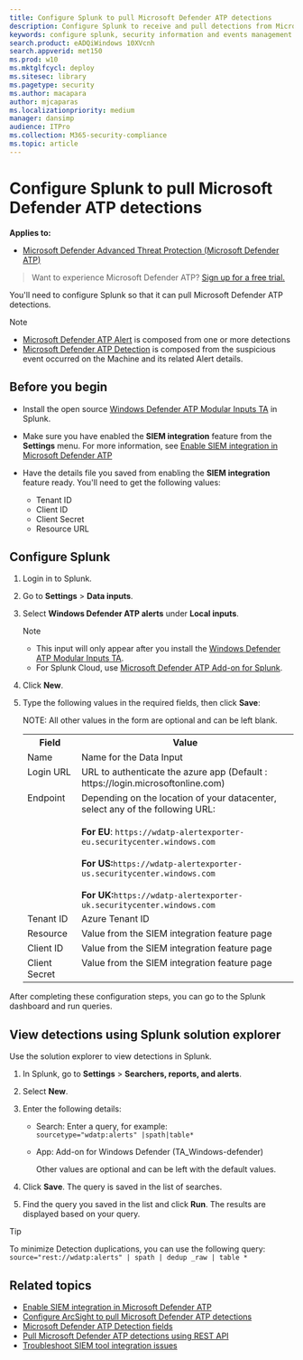 ```yaml
---
title: Configure Splunk to pull Microsoft Defender ATP detections
description: Configure Splunk to receive and pull detections from Microsoft Defender Security Center.
keywords: configure splunk, security information and events management tools, splunk
search.product: eADQiWindows 10XVcnh
search.appverid: met150
ms.prod: w10
ms.mktglfcycl: deploy
ms.sitesec: library
ms.pagetype: security
ms.author: macapara
author: mjcaparas
ms.localizationpriority: medium
manager: dansimp
audience: ITPro
ms.collection: M365-security-compliance 
ms.topic: article
---
```


# Configure Splunk to pull Microsoft Defender ATP detections

**Applies to:**


- [Microsoft Defender Advanced Threat Protection (Microsoft Defender ATP)](https://go.microsoft.com/fwlink/p/?linkid=2069559)



>Want to experience Microsoft Defender ATP? [Sign up for a free trial.](https://www.microsoft.com/microsoft-365/windows/microsoft-defender-atp?ocid=docs-wdatp-configuresplunk-abovefoldlink) 

You'll need to configure Splunk so that it can pull Microsoft Defender ATP detections.

>[!Note]
>- [Microsoft Defender ATP Alert](alerts.md) is composed from one or more detections
>- [Microsoft Defender ATP Detection](api-portal-mapping.md) is composed from the suspicious event occurred on the Machine and its related Alert details.

## Before you begin

- Install the open source [Windows Defender ATP Modular Inputs TA](https://splunkbase.splunk.com/app/4128/) in Splunk.
- Make sure you have enabled the **SIEM integration** feature from the **Settings** menu. For more information, see [Enable SIEM integration in Microsoft Defender ATP](enable-siem-integration.md)

- Have the details file you saved from enabling the **SIEM integration** feature ready. You'll need to get the following values:
   - Tenant ID
   - Client ID
   - Client Secret
   - Resource URL


## Configure Splunk

1. Login in to Splunk.

2. Go to **Settings** > **Data inputs**.

3. Select **Windows Defender ATP alerts** under **Local inputs**.

   >[!NOTE]
   > - This input will only appear after you install the [Windows Defender ATP Modular Inputs TA](https://splunkbase.splunk.com/app/4128/).
   > - For Splunk Cloud, use [Microsoft Defender ATP Add-on for Splunk](https://splunkbase.splunk.com/app/4959/).


4. Click **New**.

5. Type the following values in the required fields, then click **Save**:

   NOTE:
   All other values in the form are optional and can be left blank.

   <table>
   <tbody style="vertical-align:top;">
   <tr>
   <th>Field</th>
   <th>Value</th>
   </tr>
   <tr>
   <td>Name</td>
   <td>Name for the Data Input</td>
   </tr>
    <td>Login URL</td>
   <td>URL to authenticate the azure app (Default : https://login.microsoftonline.com)</td>
   </tr>
   <td>Endpoint</td>
   <td>Depending on the location of your datacenter, select any of the following URL: </br></br> <strong>For EU</strong>:  <code>https://wdatp-alertexporter-eu.securitycenter.windows.com</code><br></br><strong>For US:</strong><code>https://wdatp-alertexporter-us.securitycenter.windows.com</code> <br><br> <strong>For UK:</strong><code>https://wdatp-alertexporter-uk.securitycenter.windows.com</code>
   </tr>
   <tr>
   <td>Tenant ID</td>
   <td>Azure Tenant ID</td>
   </tr>
   <td>Resource</td>
   <td>Value from the SIEM integration feature page</td>
   <tr>
   <td>Client ID</td>
   <td>Value from the SIEM integration feature page</td>
   </tr>
   <tr>
   <td>Client Secret</td>
   <td>Value from the SIEM integration feature page</td>
   </tr>
   
   </tr>
   </table>

After completing these configuration steps, you can go to the Splunk dashboard and run queries.

## View detections using Splunk solution explorer
Use the solution explorer to view detections in Splunk.

1. In Splunk, go to **Settings** > **Searchers, reports, and alerts**.

2. Select **New**.

3. Enter the following details:
   - Search: Enter a query, for example:</br>
     `sourcetype="wdatp:alerts" |spath|table*`
   - App: Add-on for Windows Defender (TA_Windows-defender)

     Other values are optional and can be left with the default values.

4. Click **Save**. The query is saved in the list of searches.

5. Find the query you saved in the list and click **Run**. The results are displayed based on your query.


>[!TIP]
> To minimize Detection duplications, you can use the following query:
>```source="rest://wdatp:alerts" | spath | dedup _raw | table *``` 

## Related topics
- [Enable SIEM integration in Microsoft Defender ATP](enable-siem-integration.md)
- [Configure ArcSight to pull Microsoft Defender ATP detections](configure-arcsight.md)
- [Microsoft Defender ATP Detection fields](api-portal-mapping.md)
- [Pull Microsoft Defender ATP detections using REST API](pull-alerts-using-rest-api.md)
- [Troubleshoot SIEM tool integration issues](troubleshoot-siem.md)
